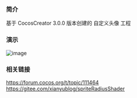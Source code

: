 ### 简介
基于 CocosCreator 3.0.0 版本创建的 自定义头像 工程

### 演示
![image](../../image/202202/2022022501.jpg)

### 相关链接
https://forum.cocos.org/t/topic/111464    
https://gitee.com/xianyublog/spriteRadiusShader